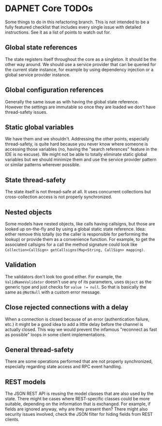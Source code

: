 # DAPNET Core TODOs
Some things to do in this refactoring branch. This is not intended to be a fully featured checklist that includes every single issue with detailed instructions. See it as a list of points to watch out for.

## Global state references
The state registers itself throughout the core as a singleton. It should be the other way around. We should use a service provider that can be queried for the current state instance, for example by using dependency injection or a global service provider instance.

## Global configuration references
Generally the same issue as with having the global state reference. However the settings are immutable so once they are loaded we don't have thread-safety issues.

## Static global variables
We have them and we shouldn't. Addressing the other points, especially thread-safety, is quite hard because you never know where someone is accessing those variables (no, having the "search references" feature in the IDE is no excuse). We might not be able to totally eliminate static global variables but we should minimize them and use the service provider pattern or similar patterns wherever possible.

## State thread-safety
The state itself is not thread-safe at all. It uses concurrent collections but cross-collection access is not properly synchronized.

## Nested objects
Some models have nested objects, like calls having callsigns, but those are looked up on-the-fly and by using a global static state reference. Idea: either remove this totally (so the caller is responsible for performing the lookup) or provide them as a convenience function. For example, to get the associated callsigns for a call the method signature could look like `Collection<CallSign> getCallsigns(Map<String, CallSign> mapping)`.

## Validation
The validators don't look too good either. For example, the `ValidNameValidator` doesn't use any of its parameters, uses `Object` as the generic type and just checks for `value != null`. So that is basically the same as `@NotNull` with a custom error message.

## Close rejected connections with a delay
When a connection is closed because of an error (authentication failure, etc.) it might be a good idea to add a little delay before the channel is actually closed. This way we would prevent the infamous "reconnect as fast as possible" loops in some client implementations.

## General thread-safety
There are some operations performed that are not properly synchronized, especially regarding state access and RPC event handling.

## REST models
The JSON REST API is reusing the model classes that are also used by the state. There might be cases where REST-specific classes could be more suitable, depending on the information that is exchanged. For example, if fields are ignored anyway, why are they present then? There might also security issues involved, check the JSON filter for hiding fields from REST clients.
